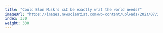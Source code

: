 ```yaml
---
title: "Could Elon Musk's xAI be exactly what the world needs?"
imageUrl: "https://images.newscientist.com/wp-content/uploads/2023/07/24135947/SEI_164679667.jpg?width=788"
index: 330
weight: 330
---
```

